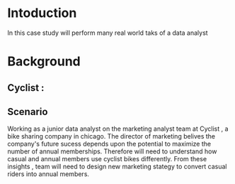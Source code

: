 # Intoduction
In this case study will perform many real world taks of a data analyst

# Background
## Cyclist : 

## Scenario
Working as a junior data analyst on the marketing analyst team at Cyclist , a bike sharing company in chicago. The director of marketing belives the company's future sucess depends upon the potential to maximize the number of annual memberships. Therefore will need to understand how casual and annual members use cyclist bikes differently. From these insights , team will need to design new marketing stategy to convert casual riders into annual members.

